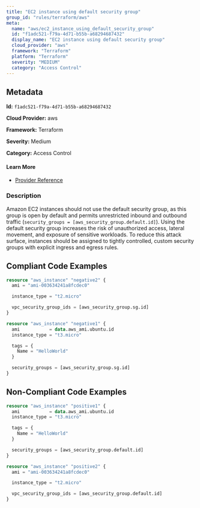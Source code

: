 ```yaml
---
title: "EC2 instance using default security group"
group_id: "rules/terraform/aws"
meta:
  name: "aws/ec2_instance_using_default_security_group"
  id: "f1adc521-f79a-4d71-b55b-a68294687432"
  display_name: "EC2 instance using default security group"
  cloud_provider: "aws"
  framework: "Terraform"
  platform: "Terraform"
  severity: "MEDIUM"
  category: "Access Control"
---
```

## Metadata

**Id:** `f1adc521-f79a-4d71-b55b-a68294687432`

**Cloud Provider:** aws

**Framework:** Terraform

**Severity:** Medium

**Category:** Access Control

#### Learn More

 - [Provider Reference](https://registry.terraform.io/providers/hashicorp/aws/latest/docs/resources/instance#security_groups)

### Description

 Amazon EC2 instances should not use the default security group, as this group is open by default and permits unrestricted inbound and outbound traffic (`security_groups = [aws_security_group.default.id]`). Using the default security group increases the risk of unauthorized access, lateral movement, and exposure of sensitive workloads. To reduce this attack surface, instances should be assigned to tightly controlled, custom security groups with explicit ingress and egress rules.


## Compliant Code Examples
```terraform
resource "aws_instance" "negative2" {
  ami = "ami-003634241a8fcdec0"

  instance_type = "t2.micro"

  vpc_security_group_ids = [aws_security_group.sg.id]
}

```

```terraform
resource "aws_instance" "negative1" {
  ami           = data.aws_ami.ubuntu.id
  instance_type = "t3.micro"

  tags = {
    Name = "HelloWorld"
  }

  security_groups = [aws_security_group.sg.id]
}

```
## Non-Compliant Code Examples
```terraform
resource "aws_instance" "positive1" {
  ami           = data.aws_ami.ubuntu.id
  instance_type = "t3.micro"

  tags = {
    Name = "HelloWorld"
  }

  security_groups = [aws_security_group.default.id]
}

```

```terraform
resource "aws_instance" "positive2" {
  ami = "ami-003634241a8fcdec0"

  instance_type = "t2.micro"

  vpc_security_group_ids = [aws_security_group.default.id]
}

```